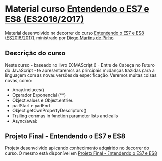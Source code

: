 # Material curso [Entendendo o ES7 e ES8 (ES2016/2017)](https://www.udemy.com/course/entendendo-es7-e-es8/)

Material desenvolvido no decorrer do curso [Entendendo o ES7 e ES8 (ES2016/2017)](https://www.udemy.com/course/entendendo-es7-e-es8/), ministrado por [Diego Martins de Pinho](https://www.udemy.com/user/diegomartinsdepinho/) 

## Descrição do curso

Neste curso - baseado no livro ECMAScript 6 - Entre de Cabeça no Futuro do JavaScript - te apresentaremos as principais mudanças trazidas para a linguagem com as novas versões da especificação. Veremos muitas coisas novas, como:

- Array.includes()
- Operador Exponencial (**)
- Object.values e Object.entries
- padStart e padEnd
- Object.getOwnPropertyDescriptors()
- Trailing commas in function parameter lists and calls
- Async/await

## Projeto Final - Entendendo o ES7 e ES8

Projeto desenvolvido aplicando conhecimento adquirido no decorrer do curso. O mesmo está disponível em [Projeto Final - Entendendo o ES7 e ES8](https://codepen.io/matheus_hsouza/full/VwLpaWd) 